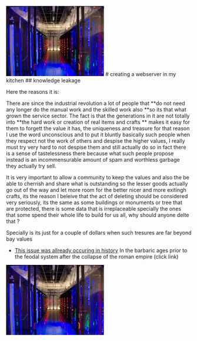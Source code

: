 <img class="twenty-five-percent" src="/images/utah.jpg" alt="fostering">
# creating a webserver in my kitchen
## knowledge leakage

Here the reasons it is:

There are since the industrial revolution a lot of people that **do not need any longer
do the manual work and the skilled work also **so its that what grown the service sector.
The fact is that the generations in it are not totally into **the hard work or creation of real 
items and crafts ** makes it easy for them to forgett the value it has, the uniqueness and treasure
for that reason I use the word unconscious and to put it bluntly basically such people 
when they respect not the work of others and despise the higher values, 
I really must try very hard to not despise them and still actually do so
in fact there is a sense of tastelessness there because what such people propose instead
is an incommensurable amount of spam and worthless garbage they actually try sell.

It is very important to allow a community to keep the values and also the be able to 
cherrish and share what is outstanding so the lesser goods actually go out of the way
and let more room for the better nicer and more exitingh crafts, its the reason I beleive
that the act of deleting should be considered very seriously, its the same as some buildings
or monuments or tree that are protected, there is some data that is irreplaceable specially
the ones that some spend their whole life to build for us all, why should anyone delte that ?

Specially is its just for a couple of dollars when such tresures are far beyond bay values



- [This issue was allready occuring in history](../two/two.html) 
In the barbaric ages prior to the feodal system after the collapse of the roman empire (click link)




![knowledge leakage](/images/utah.jpg)


